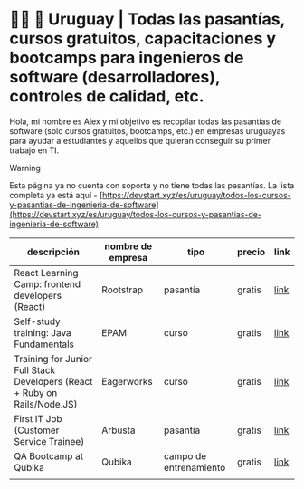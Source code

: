 # 👨‍💻 🚀 Uruguay | Todas las pasantías, cursos gratuitos, capacitaciones y bootcamps para ingenieros de software (desarrolladores), controles de calidad, etc.

Hola, mi nombre es Alex y mi objetivo es recopilar todas las pasantías de software (solo cursos gratuitos, bootcamps, etc.) en empresas uruguayas para ayudar a estudiantes y aquellos que quieran conseguir su primer trabajo en TI.

> [!WARNING]  
> Esta página ya no cuenta con soporte y no tiene todas las pasantías. La lista completa ya está aquí - [https://devstart.xyz/es/uruguay/todos-los-cursos-y-pasantias-de-ingenieria-de-software](https://devstart.xyz/es/uruguay/todos-los-cursos-y-pasantias-de-ingenieria-de-software)


| descripción                                                               | nombre de empresa | tipo                   | precio | link                                                                                                                              |
|---------------------------------------------------------------------------|-------------------|------------------------|--------|-----------------------------------------------------------------------------------------------------------------------------------|
| React Learning Camp: frontend developers (React)                          | Rootstrap         | pasantía               | gratis | [link](https://www.linkedin.com/posts/rootstrap-it_second-edition-of-rootstrap-react-learning-activity-7196585523358928896-tdxS/) |
| Self-study training: Java Fundamentals                                    | EPAM              | curso                  | gratis | [link](https://campus.epam.com/en/training/3758)                                                                                  |
| Training for Junior Full Stack Developers (React + Ruby on Rails/Node.JS) | Eagerworks        | curso                  | gratis | [link](https://eagerworks.com/careers/jr-full-stack-developer)                                                                    |
| First IT Job (Customer Service Trainee)                                   | Arbusta           | pasantía               | gratis | [link](https://www.arbusta.net/trabajar-en-arbusta)                                                                               |
| QA Bootcamp at Qubika                                                     | Qubika            | campo de entrenamiento | gratis | [link](https://www.linkedin.com/posts/decemberlabs_bootcamp-by-december-labs-activity-7048744130394341376-rmE4/)                  |
|                                                                           |                   |                        |        |                                                                                                                                   |


